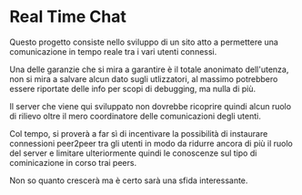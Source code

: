 # Real Time Chat

Questo progetto consiste nello sviluppo di un sito atto a permettere una comunicazione in tempo reale tra i vari utenti connessi.

Una delle garanzie che si mira a garantire è il totale anonimato dell'utenza, non si mira a salvare alcun dato sugli utlizzatori, al massimo potrebbero essere riportate delle info per scopi di debugging, ma nulla di più.

Il server che viene qui sviluppato non dovrebbe ricoprire quindi alcun ruolo di rilievo oltre il mero coordinatore delle comunicazioni degli utenti.

Col tempo, si proverà a far sì di incentivare la possibilità di instaurare connessioni peer2peer tra gli utenti in modo da ridurre ancora di più il ruolo del server e limitare ulteriormente quindi le conoscenze sul tipo di cominicazione in corso trai peers.

Non so quanto crescerà ma è certo sarà una sfida interessante.